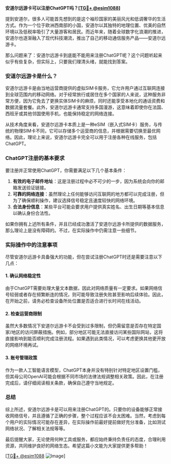 **安道尔远游卡可以注册ChatGPT吗？[[TG💪+ @esim1088](https://t.me/s/esim1088)]**

提到安道尔，很多人可能首先想到的是这个袖珍国家的美丽风光和低调奢华的生活方式。作为一个位于欧洲西南部的小国，安道尔以其独特的地理位置、优美的自然环境以及低税率吸引了大量游客和居民。而近年来，随着全球数字化浪潮的推进，安道尔也逐渐融入了现代科技潮流，推出了自己的移动通信服务产品——安道尔远游卡。

那么问题来了：安道尔远游卡到底能不能用来注册ChatGPT呢？这个问题听起来似乎有些复杂，但实际上，只要我们理清头绪，就能找到答案。

### 安道尔远游卡是什么？

安道尔远游卡是由当地运营商提供的虚拟SIM卡服务，它允许用户通过互联网连接到全球范围内的移动网络。对于经常旅行或居住在多个国家的人来说，这种服务非常方便，因为它免去了更换实体SIM卡的麻烦，同时还能享受本地化的通话资费和数据流量套餐。此外，安道尔远游卡通常支持多国漫游，这意味着即使你在法国、西班牙或其他邻国使用手机，也能保持稳定的网络连接。

从技术角度来看，安道尔远游卡本质上是一种eSIM（嵌入式SIM卡）服务，与传统的物理SIM卡不同，它可以存储多个运营商的信息，并根据需要切换至最优网络。因此，理论上来说，安道尔远游卡完全可以用于注册各种在线服务，包括ChatGPT。

### ChatGPT注册的基本要求

要注册并正常使用ChatGPT，你需要满足以下几个基本条件：

1. **有效的电子邮件地址**：这是注册过程中必不可少的一步，因为系统会向你的邮箱发送验证链接。
2. **可靠的网络连接**：虽然理论上任何能够访问互联网的地方都可以完成注册，但为了确保顺利操作，建议选择信号稳定且速度较快的网络环境。
3. **合法身份信息**：某些平台可能会要求用户提供真实姓名、出生日期等基本信息以确认身份合法性。

如果你拥有上述所有条件，并且已经成功激活了安道尔远游卡所提供的数据服务，那么理论上是没有障碍的。不过，在实际操作中仍需注意一些细节。

### 实际操作中的注意事项

尽管安道尔远游卡具备强大的功能，但在尝试注册ChatGPT时还是需要注意以下几点：

#### 1. 确认网络稳定性
由于ChatGPT需要处理大量文本数据，因此对网络质量有一定要求。如果网络信号较弱或者存在频繁断连的情况，则可能导致注册失败甚至影响后续体验。因此，在开始之前，请务必检查设备所处位置是否适合进行长时间在线活动。

#### 2. 检查运营商限制
虽然大多数情况下安道尔远游卡不会受到过多限制，但仍需留意是否存在特定国家/地区的访问屏蔽措施。例如，部分地区可能无法直接访问某些国际网站，这将直接影响到能否顺利完成注册流程。如果遇到此类情况，可以考虑更换其他更开放的网络环境再试。

#### 3. 账号管理政策
作为一款人工智能语言模型，ChatGPT本身并没有特别针对特定地区设置门槛，但其母公司OpenAI可能会根据不同市场的法律法规调整相关政策。因此，在注册完成后，请仔细阅读相关条款，确保自己遵守当地规定。

### 总结

综上所述，安道尔远游卡是可以用来注册ChatGPT的。只要你的设备能够正常接收网络信号，并且遵循了正确的步骤，整个过程应该不会太困难。当然，考虑到每个用户的实际情况可能存在差异，在实际操作前最好提前做好充分准备，比如测试网络状况、了解相关法规等等。

最后提醒大家，无论使用何种工具或服务，都应始终秉持负责任的态度，合理利用资源，共同维护良好的网络生态。希望这篇小文能为大家提供更多帮助！

[[TG💪+ @esim1088](https://t.me/s/esim1088) ![Image](https://i.postimg.cc/4NQfJmqS/Snipaste-2025-05-13-00-14-12.png)]